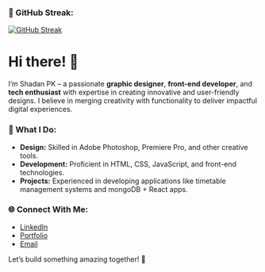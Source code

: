 ### 🚀 GitHub Streak:
[![GitHub Streak](https://streak-stats.demolab.com?user=shadan-pk&theme=dark&short_numbers=true)](https://git.io/streak-stats)

# Hi there! 👋

I’m Shadan PK – a passionate **graphic designer**, **front-end developer**, and **tech enthusiast** with expertise in creating innovative and user-friendly designs. I believe in merging creativity with functionality to deliver impactful digital experiences.  

### 🌟 What I Do:
- **Design:** Skilled in Adobe Photoshop, Premiere Pro, and other creative tools.  
- **Development:** Proficient in HTML, CSS, JavaScript, and front-end technologies.  
- **Projects:** Experienced in developing applications like timetable management systems and mongoDB + React apps.

### 🌐 Connect With Me:
- [LinkedIn](https://www.linkedin.com/in/shadan-pk-b68427203)  
- [Portfolio](https://shadan-pk.github.io/portfolio/)  
- [Email](sshadanpk@gmail.com)  

Let’s build something amazing together! 🚀  
